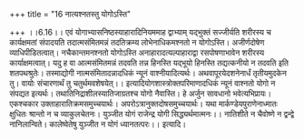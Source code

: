 +++
title = "16 नात्यश्नतस्तु योगोऽस्ति"

+++
।।6.16।। एवं योगाभ्यासनिष्ठस्याहारादिनियममाह द्वाभ्याम् यद्भुक्तं
सज्जीर्यति शरीरस्य च कार्यक्षमतां संपादयति तदात्मसंमितमन्नं तदतिक्रम्य
लोभेनाधिकमश्नतो न योगोऽस्ति। अजीर्णदोषेण व्याधिपीडितत्वात्।
नचैकान्तमनश्नतो योगोऽस्ति अनाहारादत्यल्पाहाराद्वा रसपोषणाभावेन शरीरस्य
कार्याक्षमत्वात्। यदु ह वा आत्मसंमितमन्नं तदवति तन्न हिनस्ति यद्भूयो
हिनस्ति तद्यत्कनीयो न तदवति इति शतपथश्रुतेः। तस्माद्योगी
नात्मसंमितादन्नादधिकं न्यूनं वाश्नीयादित्यर्थः। अथवापूरयेदशनेनार्धं
तृतीयमुदकेन तु। वायोः संचारणार्थं तु चतुर्थमवशेषयेत्।।
इत्यादियोगशास्त्रोक्तपरिमाणादधिकं न्यूनं वाश्नतो योगो न संपद्यत
इत्यर्थः। तथातिनिद्राशीलस्यातिजाग्रतश्च योगो नैवास्ति। हे अर्जुन सावधानो
भवेत्यभिप्रायः। एकश्चकार उक्ताहारातिक्रमसमुच्चयार्थः।
अपरोऽत्रानुक्तदोषसमुच्चयार्थः। यथा मार्कण्डेयपुराणेनाध्मातः क्षुधितः
श्रान्तो न च व्याकुलचेतनः। युञ्जीत योगं राजेन्द्र योगी
सिद्ध्यर्थमात्मनः।। नातिशीते न चैवोष्णे न द्वन्द्वे नानिलान्विते।
कालेष्वेतेषु युञ्जीत न योगं ध्यानतत्परः।। इत्यादि।
